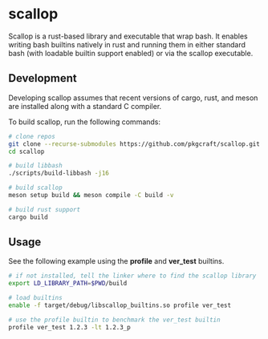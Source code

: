 # scallop

Scallop is a rust-based library and executable that wrap bash. It enables
writing bash builtins natively in rust and running them in either standard bash
(with loadable builtin support enabled) or via the scallop executable.

## Development

Developing scallop assumes that recent versions of cargo, rust, and meson are
installed along with a standard C compiler.

To build scallop, run the following commands:

```bash
# clone repos
git clone --recurse-submodules https://github.com/pkgcraft/scallop.git
cd scallop

# build libbash
./scripts/build-libbash -j16

# build scallop
meson setup build && meson compile -C build -v

# build rust support
cargo build
```

## Usage

See the following example using the **profile** and **ver_test** builtins.

```bash
# if not installed, tell the linker where to find the scallop library
export LD_LIBRARY_PATH=$PWD/build

# load builtins
enable -f target/debug/libscallop_builtins.so profile ver_test

# use the profile builtin to benchmark the ver_test builtin
profile ver_test 1.2.3 -lt 1.2.3_p
```
